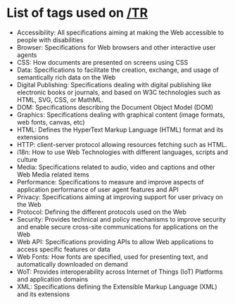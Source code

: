 # List of tags used on [/TR](https://www.w3.org/TR/)

* Accessibility: All specifications aiming at making the Web accessible to people with disabilities
* Browser: Specifications for Web browsers and other interactive user agents
* CSS: How documents are presented on screens using CSS
* Data: Specifications to facilitate the creation, exchange, and usage of semantically rich data on the Web
* Digital Publishing: Specifications dealing with digital publishing like electronic books or journals, and based on W3C technologies such as HTML, SVG, CSS, or MathML.
* DOM: Specifications describing the Document Object Model (DOM)
* Graphics: Specifications dealing with graphical content (image formats, web fonts, canvas, etc)
* HTML: Defines the HyperText Markup Language (HTML) format and its extensions
* HTTP: client-server protocol allowing resources fetching such as HTML.
* i18n: How to use Web Technologies with different languages, scripts and culture
* Media: Specifications related to audio, video and captions and other Web Media related items
* Performance: Specifications to measure and improve aspects of application performance of user agent features and API
* Privacy: Specifications aiming at improving support for user privacy on the Web
* Protocol: Defining the different protocols used on the Web
* Security: Provides technical and policy mechanisms to improve security and enable secure cross-site communications for applications on the Web
* Web API: Specifications providing APIs to allow Web applications to access specific features or data
* Web Fonts: How fonts are specified, used for presenting text, and automatically downloaded on demand
* WoT: Provides interoperability across Internet of Things (IoT) Platforms and application domains
* XML: Specifications defining the Extensible Markup Language (XML) and its extensions


